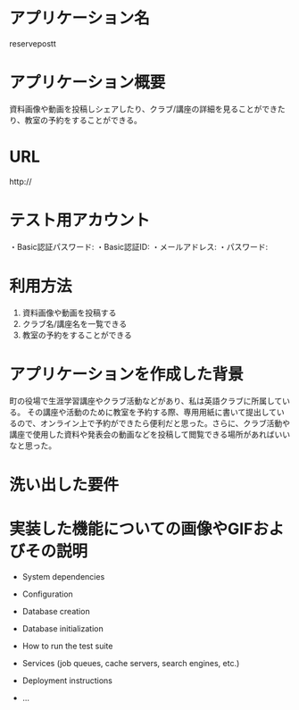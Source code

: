 # アプリケーション名
reservepostt

# アプリケーション概要
資料画像や動画を投稿しシェアしたり、クラブ/講座の詳細を見ることができたり、教室の予約をすることができる。

# URL
http://

# テスト用アカウント
・Basic認証パスワード:
・Basic認証ID:
・メールアドレス:
・パスワード:

# 利用方法

1. 資料画像や動画を投稿する
2. クラブ名/講座名を一覧できる
3. 教室の予約をすることができる

# アプリケーションを作成した背景
町の役場で生涯学習講座やクラブ活動などがあり、私は英語クラブに所属している。
その講座や活動のために教室を予約する際、専用用紙に書いて提出しているので、オンライン上で予約ができたら便利だと思った。さらに、クラブ活動や講座で使用した資料や発表会の動画などを投稿して閲覧できる場所があればいいなと思った。

# 洗い出した要件


# 実装した機能についての画像やGIFおよびその説明


* System dependencies

* Configuration

* Database creation

* Database initialization

* How to run the test suite

* Services (job queues, cache servers, search engines, etc.)

* Deployment instructions

* ...
